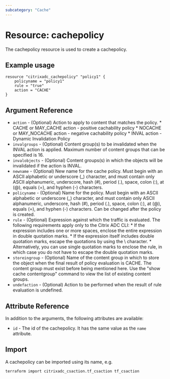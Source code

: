 ```yaml
---
subcategory: "Cache"
---
```


# Resource: cachepolicy

The cachepolicy resource is used to create a cachepolicy.


## Example usage

```hcl
resource "citrixadc_cachepolicy" "policy1" {
    policyname = "policy1"
    rule = "true"
    action = "CACHE"
}
```


## Argument Reference

* `action` - (Optional) Action to apply to content that matches the policy.  * CACHE or MAY_CACHE action - positive cachability policy * NOCACHE or MAY_NOCACHE action - negative cachability policy * INVAL action - Dynamic Invalidation Policy
* `invalgroups` - (Optional) Content group(s) to be invalidated when the INVAL action is applied. Maximum number of content groups that can be specified is 16.
* `invalobjects` - (Optional) Content groups(s) in which the objects will be invalidated if the action is INVAL.
* `newname` - (Optional) New name for the cache policy. Must begin with an ASCII alphabetic or underscore (_) character, and must contain only ASCII alphanumeric, underscore, hash (#), period (.), space, colon (:), at (@), equals (=), and hyphen (-) characters.
* `policyname` - (Optional) Name for the policy. Must begin with an ASCII alphabetic or underscore (_) character, and must contain only ASCII alphanumeric, underscore, hash (#), period (.), space, colon (:), at (@), equals (=), and hyphen (-) characters. Can be changed after the policy is created.
* `rule` - (Optional) Expression against which the traffic is evaluated. The following requirements apply only to the Citrix ADC CLI: * If the expression includes one or more spaces, enclose the entire expression in double quotation marks. * If the expression itself includes double quotation marks, escape the quotations by using the \ character.  * Alternatively, you can use single quotation marks to enclose the rule, in which case you do not have to escape the double quotation marks.
* `storeingroup` - (Optional) Name of the content group in which to store the object when the final result of policy evaluation is CACHE. The content group must exist before being mentioned here. Use the "show cache contentgroup" command to view the list of existing content groups.
* `undefaction` - (Optional) Action to be performed when the result of rule evaluation is undefined.


## Attribute Reference

In addition to the arguments, the following attributes are available:

* `id` - The id of the cachepolicy. It has the same value as the `name` attribute.


## Import

A cachepolicy can be imported using its name, e.g.

```shell
terraform import citrixadc_csaction.tf_csaction tf_csaction
```
